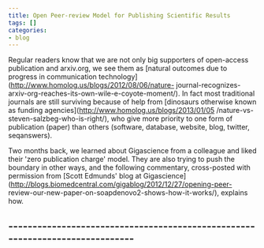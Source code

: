 ```yaml
---
title: Open Peer-review Model for Publishing Scientific Results
tags: []
categories:
- blog
---
```

Regular readers know that we are not only big supporters of open-access
publication and arxiv.org, we see them as [natural outcomes due to progress in
communication technology](http://www.homolog.us/blogs/2012/08/06/nature-
journal-recognizes-arxiv-org-reaches-its-own-wile-e-coyote-moment/). In fact
most traditional journals are still surviving because of help from [dinosaurs
otherwise known as funding agencies](http://www.homolog.us/blogs/2013/01/05
/nature-vs-steven-salzbeg-who-is-right/), who give more priority to one form
of publication (paper) than others (software, database, website, blog,
twitter, seqanswers).
<!--more-->

Two months back, we learned about Gigascience from a colleague and liked their
'zero publication charge' model. They are also trying to push the boundary in
other ways, and the following commentary, cross-posted with permission from
[Scott Edmunds' blog at
Gigascience](http://blogs.biomedcentral.com/gigablog/2012/12/27/opening-peer-
review-our-new-paper-on-soapdenovo2-shows-how-it-works/), explains how.

\-----------------------------------------------------------------------------
------------
